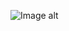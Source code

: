 ![Image alt](https://github.com/VladBoG007/My-images-in-sites-and-repositoryes/blob/main/images_prewies/img1_site44.jpg)
